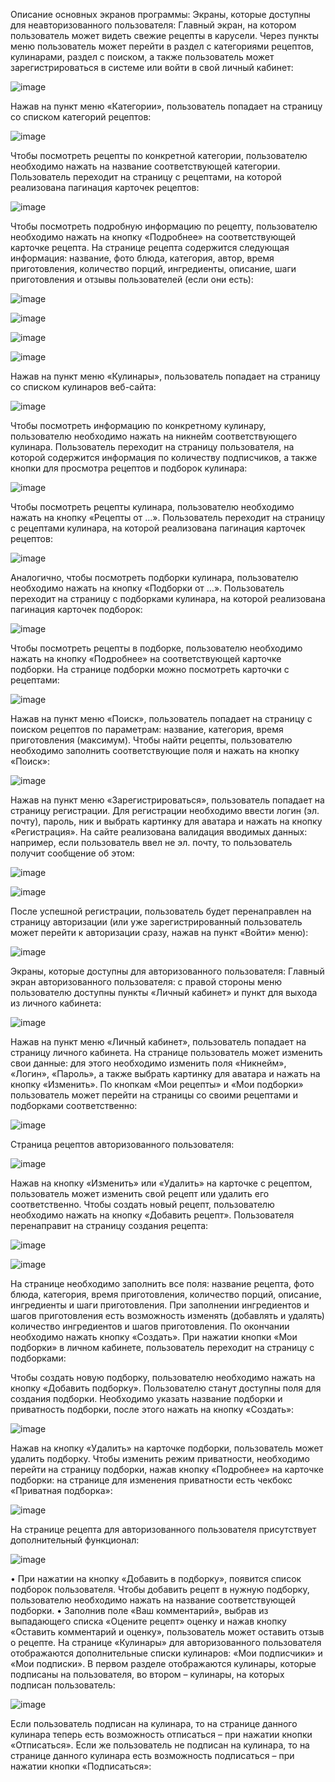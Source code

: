 Описание основных экранов программы:
Экраны, которые доступны для неавторизованного пользователя:
Главный экран, на котором пользователь может видеть свежие рецепты в карусели. Через пункты меню пользователь может перейти в раздел с категориями рецептов, кулинарами, раздел с поиском, а также пользователь может зарегистрироваться в системе или войти в свой личный кабинет:
 
![image](https://github.com/TamaraMart28/CulinaryRecipes/assets/90407523/d57e090b-19c0-4d1c-bdfc-63bf2b64a9b3)

Нажав на пункт меню «Категории», пользователь попадает на страницу со списком категорий рецептов:
 
![image](https://github.com/TamaraMart28/CulinaryRecipes/assets/90407523/66aff8b9-6433-4d79-a3fe-5490353efdd5)

Чтобы посмотреть рецепты по конкретной категории, пользователю необходимо нажать на название соответствующей категории. Пользователь переходит на страницу с рецептами, на которой реализована пагинация карточек рецептов:
 
![image](https://github.com/TamaraMart28/CulinaryRecipes/assets/90407523/7d8c3ec6-c7e0-4ed7-9a18-7f25a0aaa962)

Чтобы посмотреть подробную информацию по рецепту, пользователю необходимо нажать на кнопку «Подробнее» на соответствующей карточке рецепта. На странице рецепта содержится следующая информация: название, фото блюда, категория, автор, время приготовления, количество порций, ингредиенты, описание, шаги приготовления и отзывы пользователей (если они есть):

 
![image](https://github.com/TamaraMart28/CulinaryRecipes/assets/90407523/3f1a1145-8a79-4009-b86f-a76d38f992fb)

 
![image](https://github.com/TamaraMart28/CulinaryRecipes/assets/90407523/6062fa85-a78a-412d-8e42-0137fbb45352)

 
![image](https://github.com/TamaraMart28/CulinaryRecipes/assets/90407523/cd632a52-9799-4ce5-b56a-3344d9887e5b)

 
![image](https://github.com/TamaraMart28/CulinaryRecipes/assets/90407523/c3d75964-2c1d-483d-8d27-a2ce84c35ab9)

Нажав на пункт меню «Кулинары», пользователь попадает на страницу со списком кулинаров веб-сайта:
 
![image](https://github.com/TamaraMart28/CulinaryRecipes/assets/90407523/98188738-c49c-48b7-8510-1861c0732107)

Чтобы посмотреть информацию по конкретному кулинару, пользователю необходимо нажать на никнейм соответствующего кулинара. Пользователь переходит на страницу пользователя, на которой содержится информация по количеству подписчиков, а также кнопки для просмотра рецептов и подборок кулинара:
 
![image](https://github.com/TamaraMart28/CulinaryRecipes/assets/90407523/2a2c3eef-bd3f-4182-9368-065031276ae1)

Чтобы посмотреть рецепты кулинара, пользователю необходимо нажать на кнопку «Рецепты от …». Пользователь переходит на страницу с рецептами кулинара, на которой реализована пагинация карточек рецептов:
 
![image](https://github.com/TamaraMart28/CulinaryRecipes/assets/90407523/f94befa8-35b5-4787-b29e-706bfaab404b)

Аналогично, чтобы посмотреть подборки кулинара, пользователю необходимо нажать на кнопку «Подборки от …». Пользователь переходит на страницу с подборками кулинара, на которой реализована пагинация карточек подборок:
 
![image](https://github.com/TamaraMart28/CulinaryRecipes/assets/90407523/7c5ee39c-c46d-4c86-874a-118e10c71d2b)

Чтобы посмотреть рецепты в подборке, пользователю необходимо нажать на кнопку «Подробнее» на соответствующей карточке подборки. На странице подборки можно посмотреть карточки с рецептами:
 
![image](https://github.com/TamaraMart28/CulinaryRecipes/assets/90407523/532439d8-2e67-4141-8ed1-ac5344d6d058)

Нажав на пункт меню «Поиск», пользователь попадает на страницу с поиском рецептов по параметрам: название, категория, время приготовления (максимум). Чтобы найти рецепты, пользователю необходимо заполнить соответствующие поля и нажать на кнопку «Поиск»:
 
![image](https://github.com/TamaraMart28/CulinaryRecipes/assets/90407523/10b17874-244f-4caa-a491-0d12922c9963)

Нажав на пункт меню «Зарегистрироваться», пользователь попадает на страницу регистрации. Для регистрации необходимо ввести логин (эл. почту), пароль, ник и выбрать картинку для аватара и нажать на кнопку «Регистрация». На сайте реализована валидация вводимых данных: например, если пользователь ввел не эл. почту, то пользователь получит сообщение об этом:
 
![image](https://github.com/TamaraMart28/CulinaryRecipes/assets/90407523/bff81c52-ed16-4ab6-a267-42700fdcbff5)

 
![image](https://github.com/TamaraMart28/CulinaryRecipes/assets/90407523/25ee2ee9-dc2a-4ee6-9a08-bee4c7c8fc74)

После успешной регистрации, пользователь будет перенаправлен на страницу авторизации (или уже зарегистрированный пользователь может перейти к авторизации сразу, нажав на пункт «Войти» меню):
 
![image](https://github.com/TamaraMart28/CulinaryRecipes/assets/90407523/9f11ac1c-3743-405e-a1bd-81a7de2e6c42)

Экраны, которые доступны для авторизованного пользователя:
Главный экран авторизованного пользователя: с правой стороны меню пользователю доступны пункты «Личный кабинет» и пункт для выхода из личного кабинета:
 
![image](https://github.com/TamaraMart28/CulinaryRecipes/assets/90407523/d6be7e1d-9fe2-4b32-8322-6f2119396b31)

Нажав на пункт меню «Личный кабинет», пользователь попадает на страницу личного кабинета. На странице пользователь может изменить свои данные: для этого необходимо изменить поля «Никнейм», «Логин», «Пароль», а также выбрать картинку для аватара и нажать на кнопку «Изменить». По кнопкам «Мои рецепты» и «Мои подборки» пользователь может перейти на страницы со своими рецептами и подборками соответственно:
 
![image](https://github.com/TamaraMart28/CulinaryRecipes/assets/90407523/43e8e94d-a998-4642-9438-90379a3746f3)

Страница рецептов авторизованного пользователя:
 
![image](https://github.com/TamaraMart28/CulinaryRecipes/assets/90407523/1d5ecc9c-a15a-4eea-bb55-c91ed446c75a)

Нажав на кнопку «Изменить» или «Удалить» на карточке с рецептом, пользователь может изменить свой рецепт или удалить его соответственно. Чтобы создать новый рецепт, пользователю необходимо нажать на кнопку «Добавить рецепт». Пользователя перенаправит на страницу создания рецепта:
 
![image](https://github.com/TamaraMart28/CulinaryRecipes/assets/90407523/93dc5d39-08bd-4f29-9160-60dd5652447d)

 
![image](https://github.com/TamaraMart28/CulinaryRecipes/assets/90407523/01b8ae96-ed3a-4d81-8f2b-180046253e99)

На странице необходимо заполнить все поля: название рецепта, фото блюда, категория, время приготовления, количество порций, описание, ингредиенты и шаги приготовления. При заполнении ингредиентов и шагов приготовления есть возможность изменять (добавлять и удалять) количество ингредиентов и шагов приготовления. По окончании необходимо нажать кнопку «Создать».
При нажатии кнопки «Мои подборки» в личном кабинете, пользователь переходит на страницу с подборками:
 
Чтобы создать новую подборку, пользователю необходимо нажать на кнопку «Добавить подборку». Пользователю станут доступны поля для создания подборки. Необходимо указать название подборки и приватность подборки, после этого нажать на кнопку «Создать»:
 
![image](https://github.com/TamaraMart28/CulinaryRecipes/assets/90407523/739961e7-2769-4bda-a730-9589b1584750)

Нажав на кнопку «Удалить» на карточке подборки, пользователь может удалить подборку. Чтобы изменить режим приватности, необходимо перейти на страницу подборки, нажав кнопку «Подробнее» на карточке подборки: на странице для изменения приватности есть чекбокс «Приватная подборка»:
 
![image](https://github.com/TamaraMart28/CulinaryRecipes/assets/90407523/10f5615c-e113-4a75-ad7c-15a6559793f4)

На странице рецепта для авторизованного пользователя присутствует дополнительный функционал:
 
![image](https://github.com/TamaraMart28/CulinaryRecipes/assets/90407523/87d2220b-3b11-44b5-8dd8-ed26f13829c7)

•	При нажатии на кнопку «Добавить в подборку», появится список подборок пользователя. Чтобы добавить рецепт в нужную подборку, пользователю необходимо нажать на название соответствующей подборки.
•	Заполнив поле «Ваш комментарий», выбрав из выпадающего списка «Оцените рецепт» оценку и нажав кнопку «Оставить комментарий и оценку», пользователь может оставить отзыв о рецепте.
На странице «Кулинары» для авторизованного пользователя отображаются дополнительные списки кулинаров: «Мои подписчики» и «Мои подписки». В первом разделе отображаются кулинары, которые подписаны на пользователя, во втором – кулинары, на которых подписан пользователь:
 
![image](https://github.com/TamaraMart28/CulinaryRecipes/assets/90407523/594d31b6-385b-4fa5-868b-581cc921388b)

Если пользователь подписан на кулинара, то на странице данного кулинара теперь есть возможность отписаться – при нажатии кнопки «Отписаться». Если же пользователь не подписан на кулинара, то на странице данного кулинара есть возможность подписаться – при нажатии кнопки «Подписаться»:
